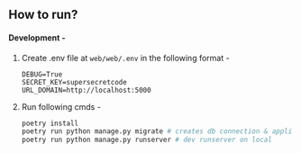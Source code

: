 <!--
 Copyright (c) 2022 Nikhil Akki
 
 This software is released under the MIT License.
 https://opensource.org/licenses/MIT
-->

## How to run?

#### Development - 
1. Create .env file at `web/web/.env` in the following format - 
    ```
    DEBUG=True
    SECRET_KEY=supersecretcode
    URL_DOMAIN=http://localhost:5000
    ```
1. Run following cmds -
    ```bash
    poetry install
    poetry run python manage.py migrate # creates db connection & applies changes
    poetry run python manage.py runserver # dev runserver on local    
    ```